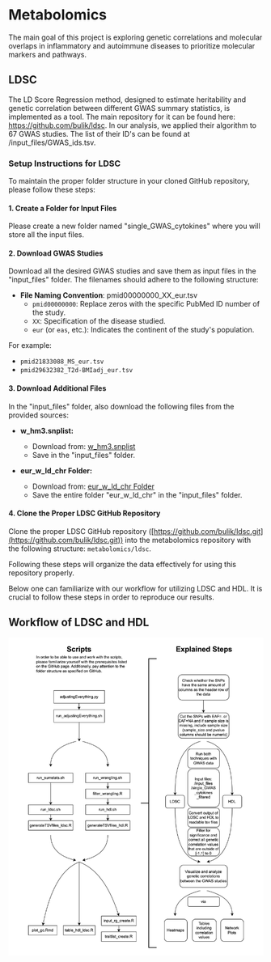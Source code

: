 # Metabolomics

The main goal of this project is exploring genetic correlations and molecular overlaps in inflammatory and autoimmune diseases to prioritize molecular markers and pathways. 


## LDSC 
The LD Score Regression method, designed to estimate heritability and genetic correlation between different GWAS summary statistics, is implemented as a tool. The main repository for it can be found here: https://github.com/bulik/ldsc.
In our analysis, we applied their algorithm to 67 GWAS studies. The list of their ID's can be found at /input_files/GWAS_ids.tsv. 

### Setup Instructions for LDSC

To maintain the proper folder structure in your cloned GitHub repository, please follow these steps:

#### 1. Create a Folder for Input Files

Please create a new folder named "single_GWAS_cytokines" where you will store all the input files.

#### 2. Download GWAS Studies

Download all the desired GWAS studies and save them as input files in the "input_files" folder. The filenames should adhere to the following structure:

- **File Naming Convention**: pmid00000000_XX_eur.tsv
  - `pmid00000000`: Replace zeros with the specific PubMed ID number of the study.
  - `XX`: Specification of the disease studied.
  - `eur` (or `eas`, etc.): Indicates the continent of the study's population.

For example:
- `pmid21833088_MS_eur.tsv`
- `pmid29632382_T2d-BMIadj_eur.tsv`

#### 3. Download Additional Files

In the "input_files" folder, also download the following files from the provided sources:

- **w_hm3.snplist:**
  - Download from: [w_hm3.snplist](https://ibg.colorado.edu/cdrom2021/Day06-nivard/GenomicSEM_practical/eur_w_ld_chr/w_hm3.snplist)
  - Save in the "input_files" folder.

- **eur_w_ld_chr Folder:**
  - Download from: [eur_w_ld_chr Folder](https://zenodo.org/records/8182036)
  - Save the entire folder "eur_w_ld_chr" in the "input_files" folder.

#### 4. Clone the Proper LDSC GitHub Repository

Clone the proper LDSC GitHub repository ([https://github.com/bulik/ldsc.git](https://github.com/bulik/ldsc.git)) into the metabolomics repository with the following structure: `metabolomics/ldsc`.

Following these steps will organize the data effectively for using this repository properly.

Below one can familiarize with our workflow for utilizing LDSC and HDL. It is crucial to follow these steps in order to reproduce our results.

## Workflow of LDSC and HDL
![Alt text](https://github.com/as224/metabolomics/blob/main/workflow_ldsc_hdl.png "Workflow LDSC and HDL")


